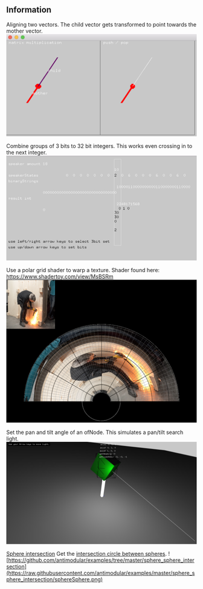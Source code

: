 ## Information
Aligning two vectors. The child vector gets transformed to point towards the mother vector.
![](https://github.com/antimodular/examples/blob/master/align_2_vectors.png)

Combine groups of 3 bits to 32 bit integers. This works even crossing in to the next integer.
![](https://github.com/antimodular/examples/blob/master/3bits_combine.png)

Use a polar grid shader to warp a texture. Shader found here: https://www.shadertoy.com/view/MsBSRm
![](https://github.com/antimodular/examples/blob/master/polar_grid.png)

Set the pan and tilt angle of an ofNode. This simulates a pan/tilt search light.
![](https://github.com/antimodular/examples/blob/master/panTilt.png)

[Sphere intersection](#anchors-in-markdown)
Get the [intersection circle between spheres](https://github.com/antimodular/examples/tree/master/sphere_sphere_intersection).
![https://github.com/antimodular/examples/tree/master/sphere_sphere_intersection](https://raw.githubusercontent.com/antimodular/examples/master/sphere_sphere_intersection/sphereSphere.png)
